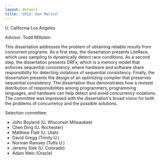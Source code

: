 ```yaml
---
layout: default
title: "2012: Dan Marino"
---
```

U. California Los Angeles

Advisor: Todd Millstein

This dissertation addresses the problem of obtaining reliable results
from concurrent programs. As a first step, the dissertation presents
LiteRace, which uses sampling to dynamically detect race
conditions. As a second step, the dissertation presents DRFx, which is
a memory model that enforces sequential consistency, where hardware
and software share responsibility for detecting violations of
sequential consistency. Finally, the dissertation presents the design
of an optimizing compiler that preserves sequential consistency. The
dissertation thus demonstrates how a revised distribution of
responsibilities among programmers, programming languages, and
hardware can help detect and avoid concurrency violations. The
committee was impressed with the dissertation's broad vision for both
the problems of concurrency and the possible solutions.


Selection committee:

- John Boyland (U. Wisconsin Milwaukee)
- Chen Ding (U. Rochester)
- Matthew Flatt (U. Utah)
- David Gregg (Trinity U.)
- Norman Ramsey (Tufts U.)
- Jeremy Siek (U. Colorado)
- Adam Welc (Oracle)

